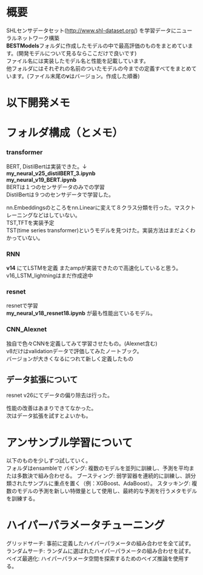 # 概要
SHLセンサデータセット(http://www.shl-dataset.org/)
を学習データにニューラルネットワーク構築  
**BESTModels**フォルダに作成したモデルの中で最高評価のものをまとめています。(開発モデルについて見るならここだけで良いです)  
ファイル名には実装したモデル名と性能を記載しています。  
他フォルダにはそれぞれの名前のついたモデルの今までの定義すべてをまとめています。(ファイル末尾の**v**はバージョン。作成した順番)




# 以下開発メモ

# フォルダ構成（とメモ）    
### transformer   
BERT, DistilBertは実装できた。↓    
**my_neural_v25_distilBERT_3.ipynb**  
**my_neural_v19_BERT.ipynb**  
BERTは１つのセンサデータのみでの学習  
DistilBertは９つのセンサデータで学習した。  
  
nn.Embeddingsのところをnn.Linearに変えて８クラス分類を行った。マスクトレーニングなどはしていない。  
TST,TFTを実装予定  
TST(time series transformer)というモデルを見つけた。実装方法はまだよくわかっていない。  
### RNN  
**v14** にてLSTMを定義
またampが実装できたので高速化していると思う。  
v16_LSTM_lightningはまだ作成途中   
### resnet
resnetで学習  
**my_neural_v18_resnet18.ipynb**  が最も性能出ているモデル。  
### CNN_Alexnet 
独自で色々CNNを定義してみて学習させたもの。(Alexnet含む)  
v8だけはvalidationデータで評価してみたノートブック。  
バージョンが大きくなるにつれて新しく定義したもの  


## データ拡張について  
resnet v26にてデータの偏り除去は行った。
  
性能の改善はあまりできてなかった。  
次はデータ拡張を試すとよいかも。


# アンサンブル学習について  
以下のものを少しずつ試していく。  
フォルダはensambleで
バギング: 複数のモデルを並列に訓練し、予測を平均または多数決で組み合わせる。
ブースティング: 弱学習器を連続的に訓練し、誤分類されたサンプルに重点を置く（例：XGBoost、AdaBoost）。
スタッキング: 複数のモデルの予測を新しい特徴量として使用し、最終的な予測を行うメタモデルを訓練する。

# ハイパーパラメータチューニング
グリッドサーチ: 事前に定義したハイパーパラメータの組み合わせを全て試す。
ランダムサーチ: ランダムに選ばれたハイパーパラメータの組み合わせを試す。
ベイズ最適化: ハイパーパラメータ空間を探索するためのベイズ推論を使用する。
